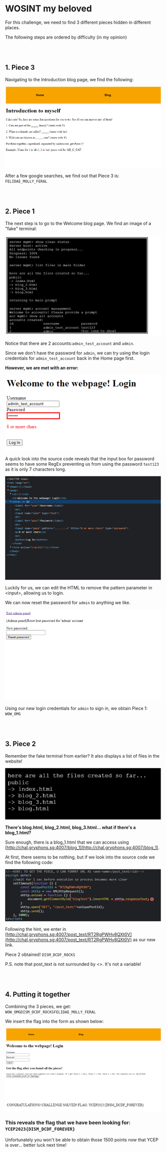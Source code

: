 # WOSINT my beloved


For this challenge, we need to find 3 different pieces hidden in different places.

The following steps are ordered by difficulty (in my opinion)


<br/><br/>

## 1. Piece 3
Navigating to the Introduction blog page, we find the following: 
<br/>

![Alt text](images/image-1.png)

After a few google searches, we find out that Piece 3 is: ```FELIDAE_MOLLY_FERAL```

<br/><br/>

## 2. Piece 1
The next step is to go to the Welcome blog page. We find an image of a "fake" terminal:
<br/>

![Alt text](images/image-2.png)

Notice that there are 2 accounts:```admin_test_account``` and ```admin```.

Since we don't have the password for ```admin```, we can try using the login credentials for ```admin_test_account``` back in the Home page first.

<b>However, we are met with an error:</b>
<br/>

![Alt text](images/image-3.png)

A quick look into the source code reveals that the input box for password seems to have some RegEx preventing us from using the password ```test123``` as it is only 7 characters long.
<br/>

![Alt text](images/image-4.png)

Luckily for us, we can edit the HTML to remove the pattern parameter in &lt;input&gt;, allowing us to login.

We can now reset the password for ```admin``` to anything we like.
<br/>

![Alt text](images/image-5.png)

Using our new login credentials for ```admin``` to sign in, we obtain Piece 1: ```WOW_OMG```

<br/><br/>

## 3. Piece 2
Remember the fake terminal from earlier? It also displays a list of files in the website!
<br/>

![Alt text](images/image-6.png)

<b>There's blog.html, blog_2.html, blog_3.html... what if there's a blog_1.html?</b>

Sure enough, there is a blog_1.html that we can access using [http://chal.gryphons.sg:4007/blog_1](http://chal.gryphons.sg:4007/blog_1).

At first, there seems to be nothing, but if we look into the source code we find the following code:
<br/>

![Alt text](images/image-7.png)

Following the hint, we enter in [http://chal.gryphons.sg:4007/post_text/RT2RgPWHv8QXt0V](http://chal.gryphons.sg:4007/post_text/RT2RgPWHv8QXt0V) as our new link.

Piece 2 obtained! ```DISM_DCDF_ROCKS```

P.S. note that post_text is not surrounded by &lt;&gt;. It's not a variable!

<br/><br/>

## 4. Putting it together
Combining the 3 pieces, we get: ```WOW_OMGDISM_DCDF_ROCKSFELIDAE_MOLLY_FERAL```

We insert the flag into the form as shown below:
<br/>

![Alt text](images/image-8.png)
![Alt text](images/image-9.png)

### This reveals the flag that we have been looking for: ```YCEP2023{DISM_DCDF_FOREVER}```

Unfortunately you won't be able to obtain those 1500 points now that YCEP is over... better luck next time!
<br/>




